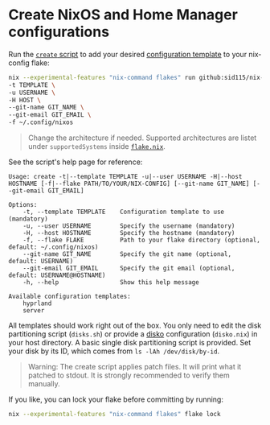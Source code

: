 # Create NixOS and Home Manager configurations

Run the [`create` script](../apps/create/create.sh) to add your desired [configuration template](../apps/create/templates/) to your nix-config flake:

```bash
nix --experimental-features "nix-command flakes" run github:sid115/nix-core#apps.x86_64-linux.create -- \
-t TEMPLATE \
-u USERNAME \
-H HOST \
--git-name GIT_NAME \
--git-email GIT_EMAIL \
-f ~/.config/nixos
```

> Change the architecture if needed. Supported architectures are listet under `supportedSystems` inside [`flake.nix`](../flake.nix).

See the script's help page for reference:

```
Usage: create -t|--template TEMPLATE -u|--user USERNAME -H|--host HOSTNAME [-f|--flake PATH/TO/YOUR/NIX-CONFIG] [--git-name GIT_NAME] [--git-email GIT_EMAIL]

Options:
    -t, --template TEMPLATE    Configuration template to use (mandatory)
    -u, --user USERNAME        Specify the username (mandatory)
    -H, --host HOSTNAME        Specify the hostname (mandatory)
    -f, --flake FLAKE          Path to your flake directory (optional, default: ~/.config/nixos)
    --git-name GIT_NAME        Specify the git name (optional, default: USERNAME)
    --git-email GIT_EMAIL      Specify the git email (optional, default: USERNAME@HOSTNAME)
    -h, --help                 Show this help message

Available configuration templates:
    hyprland
    server
```

All templates should work right out of the box. You only need to edit the disk partitioning script (`disks.sh`) or provide a [disko](https://github.com/nix-community/disko) configuration (`disko.nix`) in your host directory. A basic single disk partitioning script is provided. Set your disk by its ID, which comes from `ls -lAh /dev/disk/by-id`.

> Warning: The create script applies patch files. It will print what it patched to stdout. It is strongly recommended to verify them manually.

If you like, you can lock your flake before committing by running:

```bash
nix --experimental-features "nix-command flakes" flake lock
```
